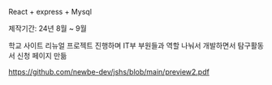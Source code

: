 React + express + Mysql

제작기간: 24년 8월 ~ 9월

학교 사이트 리뉴얼 프로젝트 진행하며 IT부 부원들과 역할 나눠서 개발하면서 탐구활동서 신청 페이지 만듦

https://github.com/newbe-dev/jshs/blob/main/preview2.pdf
